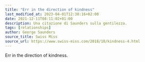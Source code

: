 ```yaml
---
title: "Err in the direction of kindness"
last_modified_at: 2023-04-01T12:38:16+02:00
date: 2021-12-11T08:11:02+01:00
description: Una citazione di Saunders sulla gentilezza.
tags: [relationships]
author: George Saunders
source_title: Swiss Miss
source_url: https://www.swiss-miss.com/2018/10/kindness-4.html
---
```


Err in the direction of kindness.

